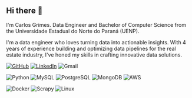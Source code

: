 ## Hi there 👋

I'm Carlos Grimes. Data Engineer and Bachelor of Computer Science from the Universidade Estadual do Norte do Paraná (UENP).

I'm a data engineer who loves turning data into actionable insights. With 4 years of experience building and optimizing data pipelines for the real estate industry, I've honed my skills in crafting innovative data solutions.

[![GitHub](https://img.shields.io/badge/-GitHub-181717?logo=github&logoColor=white&style=for-the-badge)](https://github.com/CGrimes7)
[![LinkedIn](https://img.shields.io/badge/-LinkedIn-0077B5?logo=inspire&logoColor=white&style=for-the-badge)](https://www.linkedin.com/in/carlosgrimes/)
![Gmail](https://img.shields.io/badge/-carlos.grimes17@gmail.com-EA4335?logo=gmail&logoColor=white&style=for-the-badge)

![Python](https://img.shields.io/badge/-Python-3776AB?logo=python&logoColor=white&style=for-the-badge)
![MySQL](https://img.shields.io/badge/-MySQL-4479A1?logo=mysql&logoColor=white&style=for-the-badge)
![PostgreSQL](https://img.shields.io/badge/-PostgreSQL-4169E1?logo=postgresql&logoColor=white&style=for-the-badge)
![MongoDB](https://img.shields.io/badge/-MongoDB-47A248?logo=mongodb&logoColor=white&style=for-the-badge)
![AWS](https://img.shields.io/badge/-Amazon%20Web%20Services-232F3E?logo=amazonwebservices&logoColor=orange&style=for-the-badge)

![Docker](https://img.shields.io/badge/-Docker-2496ED?logo=docker&logoColor=white&style=for-the-badge)
![Scrapy](https://img.shields.io/badge/-Scrapy-60A839?logo=scrapy&logoColor=white&style=for-the-badge)
![Linux](https://img.shields.io/badge/-Linux-FCC624?logo=linux&logoColor=white&style=for-the-badge)

<!--
**CGrimes7/CGrimes7** is a ✨ _special_ ✨ repository because its `README.md` (this file) appears on your GitHub profile.

Here are some ideas to get you started:

- 🔭 I’m currently working on ...
- 🌱 I’m currently learning ...
- 👯 I’m looking to collaborate on ...
- 🤔 I’m looking for help with ...
- 💬 Ask me about ...
- 📫 How to reach me: ...
- 😄 Pronouns: ...
- ⚡ Fun fact: ...
-->
